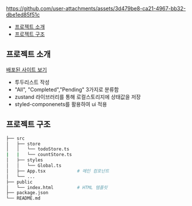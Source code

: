 


https://github.com/user-attachments/assets/3d479be8-ca21-4967-bb32-dbe1ed85f51c


- [프로젝트 소개](#프로젝트-소개)
- [프로젝트 구조](#프로젝트-구조)



## 프로젝트 소개

[배포된 사이트 보기](https://todo-list-liart-delta.vercel.app/)

- 투두리스트 작성
- "All", "Completed","Pending" 3가지로 분류함
- zustand 라이브러리를 통해 로컬스토리지에 상태값을 저장
- styled-componenets를 활용하여 ui 적용



## 프로젝트 구조

```bash
├── src
│   ├── store
│   │   └── todoStore.ts   
|   |   └── countStore.ts
│   ├── styles
│   │   └── Global.ts 
│   ├── App.tsx            # 메인 컴포넌트
│   └── ...
├── public
│   └── index.html         # HTML 템플릿
├── package.json           
└── README.md             
```




